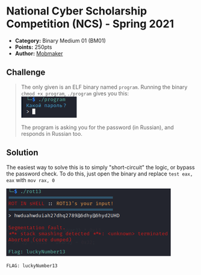 # National Cyber Scholarship Competition (NCS) - Spring 2021

* **Category:** Binary Medium 01 (BM01)
* **Points:** 250pts
* **Author:** [Mobmaker](https://github.com/Mobmaker55)

## Challenge

> The only given is an ELF binary named `program`. Running the binary `chmod +x program`, `./program` gives you this:\
![](../images/password.PNG)
>
> The program is asking you for the password (in Russian), and responds in Russian too.
## Solution
The easiest way to solve this is to simply "short-circuit" the logic, or bypass the password check.
To do this, just open the binary and replace `test eax, eax` with `mov rax, 0`

![](../images/segfault.PNG)

```
FLAG: luckyNumber13
```